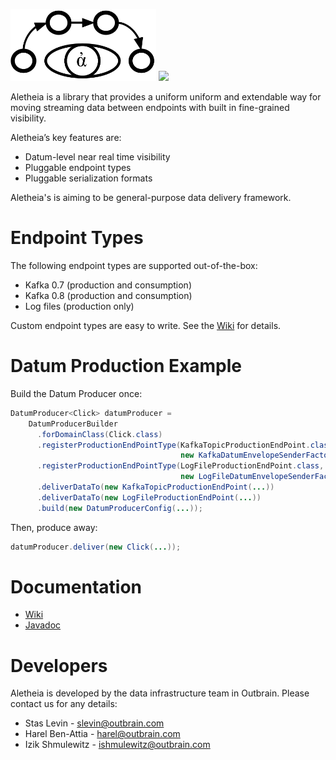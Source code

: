 <img src="/logo/Aletheia-logo.png" height="115"></img>
![](https://github.com/outbrain/Aletheia/blob/master/logo/Aletheia.png)

Aletheia is a library that provides a uniform uniform and extendable way for moving streaming data between endpoints with built in fine-grained visibility.

Aletheia’s key features are:
* Datum-level near real time visibility
* Pluggable endpoint types 
* Pluggable serialization formats

Aletheia's is aiming to be general-purpose data delivery framework.

# Endpoint Types
The following endpoint types are supported out-of-the-box:
* Kafka 0.7 (production and consumption)
* Kafka 0.8 (production and consumption)
* Log files (production only)

Custom endpoint types are easy to write. See the [Wiki](https://github.com/outbrain/Aletheia/wiki) for details.

# Datum Production Example
Build the Datum Producer once:

```java
DatumProducer<Click> datumProducer = 
    DatumProducerBuilder
      .forDomainClass(Click.class)
      .registerProductionEndPointType(KafkaTopicProductionEndPoint.class,
                                      new KafkaDatumEnvelopeSenderFactory())
      .registerProductionEndPointType(LogFileProductionEndPoint.class,
                                      new LogFileDatumEnvelopeSenderFactory())
      .deliverDataTo(new KafkaTopicProductionEndPoint(...))
      .deliverDataTo(new LogFileProductionEndPoint(...))
      .build(new DatumProducerConfig(...));
```

Then, produce away:

```java
datumProducer.deliver(new Click(...));
```    

# Documentation
*  [Wiki](https://github.com/outbrain/Aletheia/wiki)
*  [Javadoc](http://outbrain.github.io/Aletheia/)

# Developers
Aletheia is developed by the data infrastructure team in Outbrain. Please contact us for any details:
* Stas Levin - <slevin@outbrain.com>
* Harel Ben-Attia - <harel@outbrain.com>
* Izik Shmulewitz - <ishmulewitz@outbrain.com>
